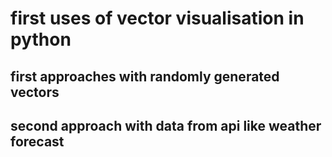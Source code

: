 # first uses of vector visualisation in python

## first approaches with randomly generated vectors

## second approach with data from api like weather forecast
